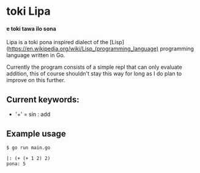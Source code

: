 # toki Lipa

#### e toki tawa ilo sona

Lipa is a toki pona inspired dialect of the [Lisp](https://en.wikipedia.org/wiki/Lisp_(programming_language) programming language written in Go.

Currently the program consists of a simple repl that can only evaluate addition, this of course shouldn't stay this way for long as I do plan
to improve on this further.

## Current keywords:
- '+' = sin : add

## Example usage

```
$ go run main.go

|: (+ (+ 1 2) 2)
pona: 5
```

